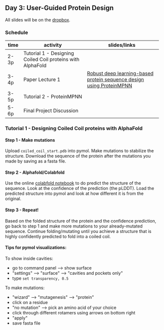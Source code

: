 ## Day 3: User-Guided Protein Design

All slides will be on the [dropbox](https://www.dropbox.com/scl/fo/vuxoqeknepm0tpyx1wcmy/ANFlm2jiOpafGzb12vklr44?rlkey=49zv6kti2tapr0jafcwhdrym6&e=2&dl=0).


### Schedule


| time | activity | slides/links |
|---|---|---|
| 2-3p | Tutorial 1 - Designing Coiled Coil proteins with AlphaFold |  |
| 3-4p | Paper Lecture 1 | [Robust deep learning-based protein sequence design using ProteinMPNN](https://www.science.org/doi/10.1126/science.add2187) |
| 3-5p | Tutorial 2 - ProteinMPNN |  |
| 5-6p | Final Project Discussion |  |



### Tutorial 1 - Designing Coiled Coil proteins with AlphaFold

#### Step 1 - Make mutations
Upload `coiled_coil_start.pdb` into pymol. Make mutations to stabilize the structure. Download the sequence of the protein after the mutations you made by saving as a fasta file.

#### Step 2 - Alphafold/Colabfold
Use the online [colabfold notebook](https://colab.research.google.com/github/sokrypton/ColabFold/blob/main/AlphaFold2.ipynb) to do predict the structure of the sequence. Look at the confidence of the prediction (the pLDDT). Load the predicted structure into pymol and look at how different it is from the original.

#### Step 3 - Repeat! 
Based on the folded structure of the protein and the confidence prediction, go back to step 1 and make more mutations to your already-mutated sequence. Continue folding/mutating until you achieve a structure that is highly confidently predicted to fold into a coiled coil.

#### Tips for pymol visualizations:

To show inside cavities:
- go to command panel --> show surface 
- "settings" --> "surface" --> "cavities and pockets only"
- type `set transparency, 0.5`

To make mutations:
- "wizard" --> "mutagenesis" --> "protein"
- click on a residue
- "no mutation" --> pick an amino acid of your choice
- click through different rotamers using arrows on bottom right
- "apply"
- save fasta file

